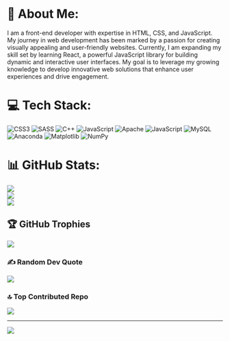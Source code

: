 # 💫 About Me:
I am a front-end developer with expertise in HTML, CSS, and JavaScript. My journey in web development has been marked by a passion for creating visually appealing and user-friendly websites. Currently, I am expanding my skill set by learning React, a powerful JavaScript library for building dynamic and interactive user interfaces. My goal is to leverage my growing knowledge to develop innovative web solutions that enhance user experiences and drive engagement.


# 💻 Tech Stack:
![CSS3](https://img.shields.io/badge/css3-%231572B6.svg?style=for-the-badge&logo=css3&logoColor=white) ![SASS](https://img.shields.io/badge/SASS-hotpink.svg?style=for-the-badge&logo=SASS&logoColor=white) ![C++](https://img.shields.io/badge/c++-%2300599C.svg?style=for-the-badge&logo=c%2B%2B&logoColor=white) ![JavaScript](https://img.shields.io/badge/javascript-%23323330.svg?style=for-the-badge&logo=javascript&logoColor=%23F7DF1E) ![Apache](https://img.shields.io/badge/apache-%23D42029.svg?style=for-the-badge&logo=apache&logoColor=white) ![JavaScript](https://img.shields.io/badge/javascript-%23323330.svg?style=for-the-badge&logo=javascript&logoColor=%23F7DF1E) ![MySQL](https://img.shields.io/badge/mysql-4479A1.svg?style=for-the-badge&logo=mysql&logoColor=white) ![Anaconda](https://img.shields.io/badge/Anaconda-%2344A833.svg?style=for-the-badge&logo=anaconda&logoColor=white) ![Matplotlib](https://img.shields.io/badge/Matplotlib-%23ffffff.svg?style=for-the-badge&logo=Matplotlib&logoColor=black) ![NumPy](https://img.shields.io/badge/numpy-%23013243.svg?style=for-the-badge&logo=numpy&logoColor=white)
# 📊 GitHub Stats:
![](https://github-readme-stats.vercel.app/api?username=AaftabPatel&theme=dark&hide_border=false&include_all_commits=false&count_private=false)<br/>
![](https://github-readme-streak-stats.herokuapp.com/?user=AaftabPatel&theme=dark&hide_border=false)<br/>
![](https://github-readme-stats.vercel.app/api/top-langs/?username=AaftabPatel&theme=dark&hide_border=false&include_all_commits=false&count_private=false&layout=compact)

## 🏆 GitHub Trophies
![](https://github-profile-trophy.vercel.app/?username=AaftabPatel&theme=radical&no-frame=false&no-bg=true&margin-w=4)

### ✍️ Random Dev Quote
![](https://quotes-github-readme.vercel.app/api?type=horizontal&theme=radical)

### 🔝 Top Contributed Repo
![](https://github-contributor-stats.vercel.app/api?username=AaftabPatel&limit=5&theme=dark&combine_all_yearly_contributions=true)

---
[![](https://visitcount.itsvg.in/api?id=AaftabPatel&icon=0&color=0)](https://visitcount.itsvg.in)

<!-- Proudly created with GPRM ( https://gprm.itsvg.in ) -->